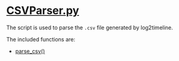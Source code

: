 # [CSVParser.py](https://faui1-gitlab.cs.fau.de/lena.voigt/diskforge/-/blob/main/DiskForge/Utility/Parser/CSVParser.py?ref_type=heads)
The script is used to parse the `.csv` file generated by log2timeline.

The included functions are:
- [parse_csv()](./parse_csv.md)